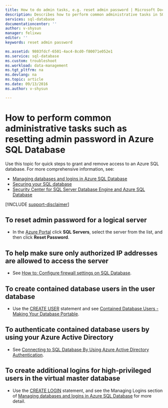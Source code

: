 ```yaml
---
title: How to do admin tasks, e.g. reset admin password | Microsoft Docs
description: Describes how to perform common administrative tasks in SQL Database. For example, resetting admin password, granting and removing access.
services: sql-database
documentationcenter: ''
author: v-shysun
manager: felixwu
editor: ''
keywords: reset admin password

ms.assetid: 9803fdcf-6501-4ac4-8cd0-f80071e052e1
ms.service: sql-database
ms.custom: troubleshoot
ms.workload: data-management
ms.tgt_pltfrm: na
ms.devlang: na
ms.topic: article
ms.date: 09/13/2016
ms.author: v-shysun

---
```

# How to perform common administrative tasks such as resetting admin password in Azure SQL Database
Use this topic for quick steps to grant and remove access to an Azure SQL database. For more comprehensive information, see:

* [Managing databases and logins in Azure SQL Database](sql-database-manage-logins.md)
* [Securing your SQL database](sql-database-security-overview.md)
* [Security Center for SQL Server Database Engine and Azure SQL Database](https://msdn.microsoft.com/library/bb510589)

[!INCLUDE [support-disclaimer](../../includes/support-disclaimer.md)]

## To reset admin password for a logical server
* In the [Azure Portal](https://portal.azure.com) click **SQL Servers**, select the server from the list, and then click **Reset Password**.

## To help make sure only authorized IP addresses are allowed to access the server
* See [How to: Configure firewall settings on SQL Database](sql-database-configure-firewall-settings.md).

## To create contained database users in the user database
* Use the [CREATE USER](https://msdn.microsoft.com/library/ms173463.aspx) statement and see [Contained Database Users - Making Your Database Portable](https://msdn.microsoft.com/library/ff929188.aspx).

## To authenticate contained database users by using your Azure Active Directory
* See [Connecting to SQL Database By Using Azure Active Directory Authentication](sql-database-aad-authentication.md).

## To create additional logins for high-privileged users in the virtual master database
* Use the [CREATE LOGIN](https://msdn.microsoft.com/library/ms189751.aspx) statement, and see the Managing Logins section of [Managing databases and logins in Azure SQL Database](sql-database-manage-logins.md) for more detail.

